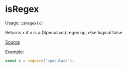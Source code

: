 isRegex
=====

Usage: ```isRegex(x)```

Returns x if x is a (Speculaas) regex op, else logical false

[Source](https://github.com/mrijk/speculaas/blob/master/lib/isRegex.js)

Example:

```js
const s = require('speculaas');

```
